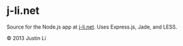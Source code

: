 j-li.net
========

Source for the Node.js app at [j-li.net](http://j-li.net). Uses Express.js, Jade, and LESS.

&copy; 2013 Justin Li

